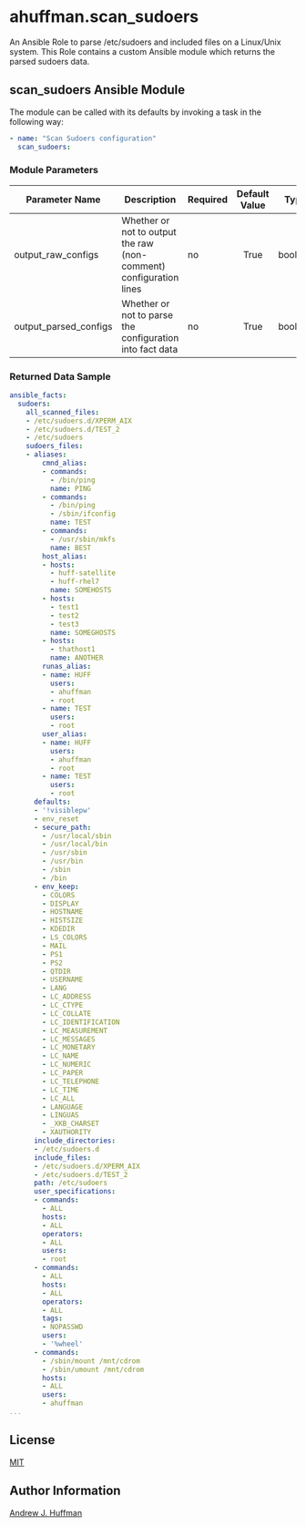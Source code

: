 # ahuffman.scan_sudoers

An Ansible Role to parse /etc/sudoers and included files on a Linux/Unix system.  This Role contains a custom Ansible module which returns the parsed sudoers data.

## scan_sudoers Ansible Module
The module can be called with its defaults by invoking a task in the following way:
```yaml
- name: "Scan Sudoers configuration"
  scan_sudoers:
```

### Module Parameters
| Parameter Name | Description | Required | Default Value | Type |
| --- | --- | --- | :---: | :---: |
| output_raw_configs | Whether or not to output the raw (non-comment) configuration lines | no | True | boolean |
| output_parsed_configs | Whether or not to parse the configuration into fact data | no | True | boolean |

### Returned Data Sample
```yaml
ansible_facts:
  sudoers:
    all_scanned_files:
    - /etc/sudoers.d/XPERM_AIX
    - /etc/sudoers.d/TEST_2
    - /etc/sudoers
    sudoers_files:
    - aliases:
        cmnd_alias:
        - commands:
          - /bin/ping
          name: PING
        - commands:
          - /bin/ping
          - /sbin/ifconfig
          name: TEST
        - commands:
          - /usr/sbin/mkfs
          name: BEST
        host_alias:
        - hosts:
          - huff-satellite
          - huff-rhel7
          name: SOMEHOSTS
        - hosts:
          - test1
          - test2
          - test3
          name: SOMEGHOSTS
        - hosts:
          - thathost1
          name: ANOTHER
        runas_alias:
        - name: HUFF
          users:
          - ahuffman
          - root
        - name: TEST
          users:
          - root
        user_alias:
        - name: HUFF
          users:
          - ahuffman
          - root
        - name: TEST
          users:
          - root
      defaults:
      - '!visiblepw'
      - env_reset
      - secure_path:
        - /usr/local/sbin
        - /usr/local/bin
        - /usr/sbin
        - /usr/bin
        - /sbin
        - /bin
      - env_keep:
        - COLORS
        - DISPLAY
        - HOSTNAME
        - HISTSIZE
        - KDEDIR
        - LS_COLORS
        - MAIL
        - PS1
        - PS2
        - QTDIR
        - USERNAME
        - LANG
        - LC_ADDRESS
        - LC_CTYPE
        - LC_COLLATE
        - LC_IDENTIFICATION
        - LC_MEASUREMENT
        - LC_MESSAGES
        - LC_MONETARY
        - LC_NAME
        - LC_NUMERIC
        - LC_PAPER
        - LC_TELEPHONE
        - LC_TIME
        - LC_ALL
        - LANGUAGE
        - LINGUAS
        - _XKB_CHARSET
        - XAUTHORITY
      include_directories:
      - /etc/sudoers.d
      include_files:
      - /etc/sudoers.d/XPERM_AIX
      - /etc/sudoers.d/TEST_2
      path: /etc/sudoers
      user_specifications:
      - commands:
        - ALL
        hosts:
        - ALL
        operators:
        - ALL
        users:
        - root
      - commands:
        - ALL
        hosts:
        - ALL
        operators:
        - ALL
        tags:
        - NOPASSWD
        users:
        - '%wheel'
      - commands:
        - /sbin/mount /mnt/cdrom
        - /sbin/umount /mnt/cdrom
        hosts:
        - ALL
        users:
        - ahuffman
...
```

## License
[MIT](LICENSE)

## Author Information
[Andrew J. Huffman](mailto:ahuffman@redhat.com)
